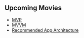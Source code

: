 ## Upcoming Movies

- [MVP](https://github.com/codetoart/UpcomingMovies-Android/tree/mvp)
- [MVVM]()
- [Recommended App Architecture](https://github.com/codetoart/UpcomingMovies-Android/tree/recommended-app-architecture)

